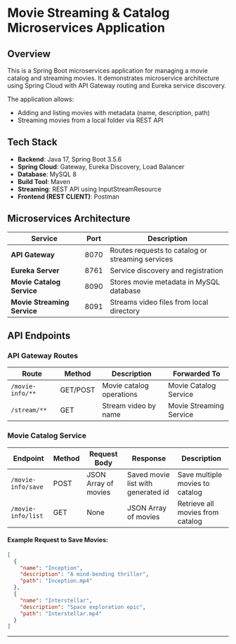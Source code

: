 # Movie Streaming & Catalog Microservices Application

## Overview

This is a Spring Boot microservices application for managing a movie catalog and streaming movies. It demonstrates microservice architecture using Spring Cloud with API Gateway routing and Eureka service discovery.

The application allows:
- Adding and listing movies with metadata (name, description, path)
- Streaming movies from a local folder via REST API

## Tech Stack

- **Backend**: Java 17, Spring Boot 3.5.6
- **Spring Cloud**: Gateway, Eureka Discovery, Load Balancer
- **Database**: MySQL 8
- **Build Tool**: Maven
- **Streaming**: REST API using InputStreamResource
- **Frontend (REST CLIENT)**: Postman

## Microservices Architecture

| Service | Port | Description |
|---------|------|-------------|
| **API Gateway** | 8070 | Routes requests to catalog or streaming services |
| **Eureka Server** | 8761 | Service discovery and registration |
| **Movie Catalog Service** | 8090 | Stores movie metadata in MySQL database |
| **Movie Streaming Service** | 8091 | Streams video files from local directory |

## API Endpoints

### API Gateway Routes

| Route | Method | Description | Forwarded To |
|-------|--------|-------------|--------------|
| `/movie-info/**` | GET/POST | Movie catalog operations | Movie Catalog Service |
| `/stream/**` | GET | Stream video by name | Movie Streaming Service |

### Movie Catalog Service

| Endpoint | Method | Request Body | Response | Description |
|----------|--------|--------------|----------|-------------|
| `/movie-info/save` | POST | JSON Array of movies | Saved movie list with generated id | Save multiple movies to catalog |
| `/movie-info/list` | GET | None | JSON Array of movies | Retrieve all movies from catalog |

#### Example Request to Save Movies:

```json
[
  {
    "name": "Inception",
    "description": "A mind-bending thriller",
    "path": "Inception.mp4"
  },
  {
    "name": "Interstellar",
    "description": "Space exploration epic",
    "path": "Interstellar.mp4"
  }
]

```
***

